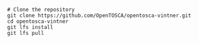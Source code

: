 ```shell linenums="1"
# Clone the repository
git clone https://github.com/OpenTOSCA/opentosca-vintner.git
cd opentosca-vintner
git lfs install
git lfs pull
```